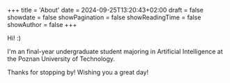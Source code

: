+++
title = 'About'
date = 2024-09-25T13:20:43+02:00
draft = false
showdate = false
showPagination = false
showReadingTime = false
showAuthor = false
+++

Hi! :)

I'm an final-year undergraduate student majoring in Artificial Intelligence at the Poznan University of Technology.

Thanks for stopping by! Wishing you a great day!
